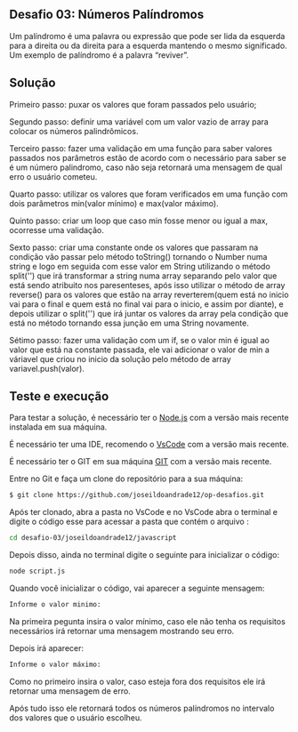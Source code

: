 ## Desafio 03: Números Palíndromos

Um palíndromo é uma palavra ou expressão que pode ser lida da esquerda para a direita ou da direita para a esquerda mantendo o mesmo significado. Um exemplo de palíndromo é a palavra “reviver”.

## Solução

Primeiro passo: puxar os valores que foram passados pelo usuário;

Segundo passo: definir uma variável com um valor vazio de array para colocar os números palindrômicos.

Terceiro passo: fazer uma validação em uma função para saber valores passados nos parâmetros estão de acordo com o necessário para saber se é um número palindromo, caso não seja retornará uma mensagem de qual erro o usuário cometeu.

Quarto passo: utilizar os valores que foram verificados em uma função com dois parâmetros min(valor mínimo) e max(valor máximo).

Quinto passo: criar um loop que caso min fosse menor ou igual a max, ocorresse uma validação.

Sexto passo: criar uma constante onde os valores que passaram na condição vão passar pelo método toString() tornando o Number numa string e logo em seguida com esse valor em String utilizando o método split('') que irá transformar a string numa array separando pelo valor que está sendo atribuito nos paresenteses, após isso utilizar o método de array reverse() para os valores que estão na array reverterem(quem está no inicio vai para o final e quem está no final vai para o inicio, e assim por diante), e depois utilizar o split('') que irá juntar os valores da array pela condição que está no método tornando essa junção em uma String novamente.

Sétimo passo: fazer uma validação com um if, se o valor min é igual ao valor que está na constante passada, ele vai adicionar o valor de min a váriavel que criou no inicio da solução pelo método de array variavel.push(valor).

## Teste e execução

Para testar a solução, é necessário ter o [Node.js](https://nodejs.org/) com a versão mais recente instalada em sua máquina.

É necessário ter uma IDE, recomendo o [VsCode](https://code.visualstudio.com/) com a versão mais recente.

É necessário ter o GIT em sua máquina [GIT](https://git-scm.com/downloads) com a versão mais recente.

Entre no Git e faça um clone do repositório para a sua máquina:

```bash
$ git clone https://github.com/joseildoandrade12/op-desafios.git
```

Após ter clonado, abra a pasta no VsCode e no VsCode abra o terminal e digite o código esse para acessar a pasta que contém o arquivo :

```bash
cd desafio-03/joseildoandrade12/javascript
```

Depois disso, ainda no terminal digite o seguinte para inicializar o código:

```bash
node script.js
```

Quando você inicializar o código, vai aparecer a seguinte mensagem:

```bash
Informe o valor minimo:
```

Na primeira pegunta insira o valor mínimo, caso ele não tenha os requisitos necessários irá retornar uma mensagem mostrando seu erro.

Depois irá aparecer:

```bash
Informe o valor máximo:
```

Como no primeiro insira o valor, caso esteja fora dos requisitos ele irá retornar uma mensagem de erro.

Após tudo isso ele retornará todos os números palíndromos no intervalo dos valores que o usuário escolheu.
